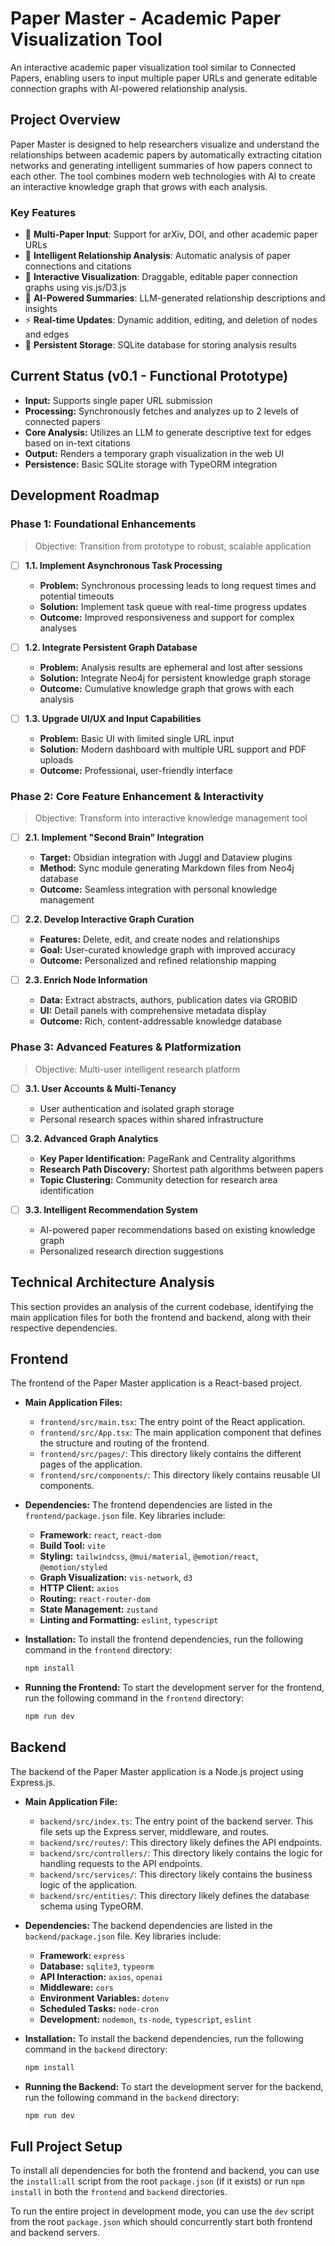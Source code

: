 # Paper Master - Academic Paper Visualization Tool

An interactive academic paper visualization tool similar to Connected Papers, enabling users to input multiple paper URLs and generate editable connection graphs with AI-powered relationship analysis.

## Project Overview

Paper Master is designed to help researchers visualize and understand the relationships between academic papers by automatically extracting citation networks and generating intelligent summaries of how papers connect to each other. The tool combines modern web technologies with AI to create an interactive knowledge graph that grows with each analysis.

### Key Features

- 📝 **Multi-Paper Input**: Support for arXiv, DOI, and other academic paper URLs
- 🔗 **Intelligent Relationship Analysis**: Automatic analysis of paper connections and citations
- 🎨 **Interactive Visualization**: Draggable, editable paper connection graphs using vis.js/D3.js
- 🤖 **AI-Powered Summaries**: LLM-generated relationship descriptions and insights
- ⚡ **Real-time Updates**: Dynamic addition, editing, and deletion of nodes and edges
- 💾 **Persistent Storage**: SQLite database for storing analysis results

## Current Status (v0.1 - Functional Prototype)

- **Input:** Supports single paper URL submission
- **Processing:** Synchronously fetches and analyzes up to 2 levels of connected papers
- **Core Analysis:** Utilizes an LLM to generate descriptive text for edges based on in-text citations
- **Output:** Renders a temporary graph visualization in the web UI
- **Persistence:** Basic SQLite storage with TypeORM integration

## Development Roadmap

### Phase 1: Foundational Enhancements

> Objective: Transition from prototype to robust, scalable application

- [ ] **1.1. Implement Asynchronous Task Processing**
  - **Problem:** Synchronous processing leads to long request times and potential timeouts
  - **Solution:** Implement task queue with real-time progress updates
  - **Outcome:** Improved responsiveness and support for complex analyses

- [ ] **1.2. Integrate Persistent Graph Database**
  - **Problem:** Analysis results are ephemeral and lost after sessions
  - **Solution:** Integrate Neo4j for persistent knowledge graph storage
  - **Outcome:** Cumulative knowledge graph that grows with each analysis

- [ ] **1.3. Upgrade UI/UX and Input Capabilities**
  - **Problem:** Basic UI with limited single URL input
  - **Solution:** Modern dashboard with multiple URL support and PDF uploads
  - **Outcome:** Professional, user-friendly interface

### Phase 2: Core Feature Enhancement & Interactivity

> Objective: Transform into interactive knowledge management tool

- [ ] **2.1. Implement "Second Brain" Integration**
  - **Target:** Obsidian integration with Juggl and Dataview plugins
  - **Method:** Sync module generating Markdown files from Neo4j database
  - **Outcome:** Seamless integration with personal knowledge management

- [ ] **2.2. Develop Interactive Graph Curation**
  - **Features:** Delete, edit, and create nodes and relationships
  - **Goal:** User-curated knowledge graph with improved accuracy
  - **Outcome:** Personalized and refined relationship mapping

- [ ] **2.3. Enrich Node Information**
  - **Data:** Extract abstracts, authors, publication dates via GROBID
  - **UI:** Detail panels with comprehensive metadata display
  - **Outcome:** Rich, content-addressable knowledge database

### Phase 3: Advanced Features & Platformization

> Objective: Multi-user intelligent research platform

- [ ] **3.1. User Accounts & Multi-Tenancy**
  - User authentication and isolated graph storage
  - Personal research spaces within shared infrastructure

- [ ] **3.2. Advanced Graph Analytics**
  - **Key Paper Identification:** PageRank and Centrality algorithms
  - **Research Path Discovery:** Shortest path algorithms between papers
  - **Topic Clustering:** Community detection for research area identification

- [ ] **3.3. Intelligent Recommendation System**
  - AI-powered paper recommendations based on existing knowledge graph
  - Personalized research direction suggestions

## Technical Architecture Analysis

This section provides an analysis of the current codebase, identifying the main application files for both the frontend and backend, along with their respective dependencies.

## Frontend

The frontend of the Paper Master application is a React-based project.

-   **Main Application Files:**
    -   `frontend/src/main.tsx`: The entry point of the React application.
    -   `frontend/src/App.tsx`: The main application component that defines the structure and routing of the frontend.
    -   `frontend/src/pages/`: This directory likely contains the different pages of the application.
    -   `frontend/src/components/`: This directory likely contains reusable UI components.

-   **Dependencies:**
    The frontend dependencies are listed in the `frontend/package.json` file. Key libraries include:
    -   **Framework:** `react`, `react-dom`
    -   **Build Tool:** `vite`
    -   **Styling:** `tailwindcss`, `@mui/material`, `@emotion/react`, `@emotion/styled`
    -   **Graph Visualization:** `vis-network`, `d3`
    -   **HTTP Client:** `axios`
    -   **Routing:** `react-router-dom`
    -   **State Management:** `zustand`
    -   **Linting and Formatting:** `eslint`, `typescript`

-   **Installation:**
    To install the frontend dependencies, run the following command in the `frontend` directory:
    ```bash
    npm install
    ```

-   **Running the Frontend:**
    To start the development server for the frontend, run the following command in the `frontend` directory:
    ```bash
    npm run dev
    ```

## Backend

The backend of the Paper Master application is a Node.js project using Express.js.

-   **Main Application File:**
    -   `backend/src/index.ts`: The entry point of the backend server. This file sets up the Express server, middleware, and routes.
    -   `backend/src/routes/`: This directory likely defines the API endpoints.
    -   `backend/src/controllers/`: This directory likely contains the logic for handling requests to the API endpoints.
    -   `backend/src/services/`: This directory likely contains the business logic of the application.
    -   `backend/src/entities/`: This directory likely defines the database schema using TypeORM.

-   **Dependencies:**
    The backend dependencies are listed in the `backend/package.json` file. Key libraries include:
    -   **Framework:** `express`
    -   **Database:** `sqlite3`, `typeorm`
    -   **API Interaction:** `axios`, `openai`
    -   **Middleware:** `cors`
    -   **Environment Variables:** `dotenv`
    -   **Scheduled Tasks:** `node-cron`
    -   **Development:** `nodemon`, `ts-node`, `typescript`, `eslint`

-   **Installation:**
    To install the backend dependencies, run the following command in the `backend` directory:
    ```bash
    npm install
    ```

-   **Running the Backend:**
    To start the development server for the backend, run the following command in the `backend` directory:
    ```bash
    npm run dev
    ```

## Full Project Setup

To install all dependencies for both the frontend and backend, you can use the `install:all` script from the root `package.json` (if it exists) or run `npm install` in both the `frontend` and `backend` directories.

To run the entire project in development mode, you can use the `dev` script from the root `package.json` which should concurrently start both frontend and backend servers.

